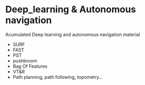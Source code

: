 # Deep_learning & Autonomous navigation
Acumulated Deep learning and autonomous navigation material

- SURF
- FAST
- PST
- pushbroom
- Bag Of Features
- VT&R
- Path planning, path following, topometry...
